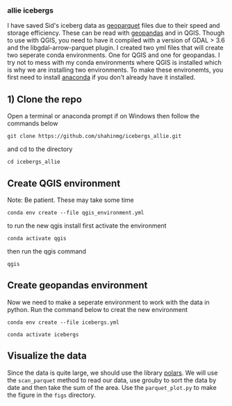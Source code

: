 ### allie icebergs

I have saved Sid's iceberg data as [geoparquet](https://geoparquet.org/) files due to their speed and storage efficiency. These can be read with [geopandas](https://geopandas.org/en/stable/) and in QGIS. Though to use with QGIS, you need to have it compiled with a version of GDAL > 3.6 and the libgdal-arrow-parquet plugin. I created two yml files that will create two seperate conda environments. One for QGIS and one for geopandas. I try not to mess with my conda environments where QGIS is installed which is why we are installing two environments. To make these environemts, you first need to install [anaconda](https://www.anaconda.com/download) if you don't already have it installed.

## 1) Clone the repo
Open a terminal or anaconda prompt if on Windows then follow the commands below

```
git clone https://github.com/shahinmg/icebergs_allie.git
```
and cd to the directory 
```
cd icebergs_allie
```
## Create QGIS environment

Note: Be patient. These may take some time
```
conda env create --file qgis_environment.yml
```

to run the new qgis install first activate the environment

```
conda activate qgis
```

then run the qgis command
```
qgis
```

## Create geopandas environment
Now we need to make a seperate environment to work with the data in python. Run the command below to creat the new environment 

```
conda env create --file icebergs.yml
```

```
conda activate icebergs
```



## Visualize the data

Since the data is quite large, we should use the library [polars](https://docs.pola.rs/). We will use the `scan_parquet` method to read our data, use grouby to sort the data by date and then take the sum of the area. Use the `parquet_plot.py` to make the figure in the `figs` directory.

